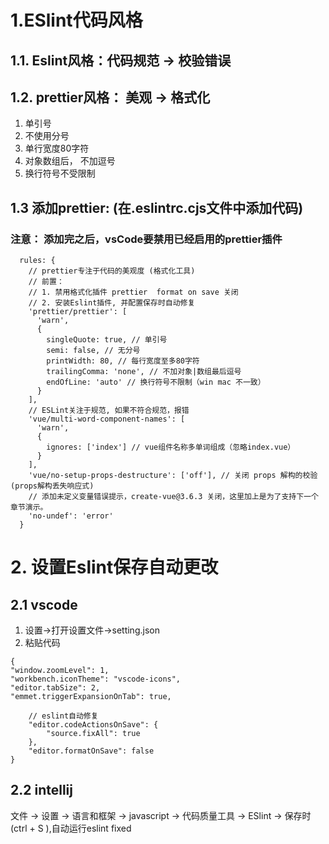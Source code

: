 # 1.ESlint代码风格
## 1.1. Eslint风格：代码规范 -> 校验错误
## 1.2. prettier风格：  美观 -> 格式化
1. 单引号
2. 不使用分号
3. 单行宽度80字符
4. 对象数组后， 不加逗号
5. 换行符号不受限制

## 1.3 添加prettier: (在.eslintrc.cjs文件中添加代码)
### 注意： 添加完之后，vsCode要禁用已经启用的prettier插件
```
  rules: {
    // prettier专注于代码的美观度 (格式化工具)
    // 前置：
    // 1. 禁用格式化插件 prettier  format on save 关闭
    // 2. 安装Eslint插件, 并配置保存时自动修复
    'prettier/prettier': [
      'warn',
      {
        singleQuote: true, // 单引号
        semi: false, // 无分号
        printWidth: 80, // 每行宽度至多80字符
        trailingComma: 'none', // 不加对象|数组最后逗号
        endOfLine: 'auto' // 换行符号不限制（win mac 不一致）
      }
    ],
    // ESLint关注于规范, 如果不符合规范，报错
    'vue/multi-word-component-names': [
      'warn',
      {
        ignores: ['index'] // vue组件名称多单词组成（忽略index.vue）
      }
    ],
    'vue/no-setup-props-destructure': ['off'], // 关闭 props 解构的校验 (props解构丢失响应式)
    // 添加未定义变量错误提示，create-vue@3.6.3 关闭，这里加上是为了支持下一个章节演示。
    'no-undef': 'error'
  }
```



# 2. 设置Eslint保存自动更改
## 2.1 vscode
1. 设置->打开设置文件->setting.json
2. 粘贴代码 
```
{
"window.zoomLevel": 1,
"workbench.iconTheme": "vscode-icons",
"editor.tabSize": 2,
"emmet.triggerExpansionOnTab": true,

    // eslint自动修复
    "editor.codeActionsOnSave": {
        "source.fixAll": true
    },
    "editor.formatOnSave": false
}
```

## 2.2 intellij
文件 -> 设置 -> 语言和框架 -> javascript
-> 代码质量工具 -> ESlint
-> 保存时(ctrl + S ),自动运行eslint fixed